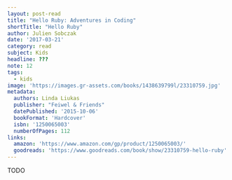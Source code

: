 ```yaml
---
layout: post-read
title: "Hello Ruby: Adventures in Coding"
shortTitle: "Hello Ruby"
author: Julien Sobczak
date: '2017-03-21'
category: read
subject: Kids
headline: ???
note: 12
tags:
  - kids
image: 'https://images.gr-assets.com/books/1438639799l/23310759.jpg'
metadata:
  authors: Linda Liukas
  publisher: "Feiwel & Friends"
  datePublished: '2015-10-06'
  bookFormat: 'Hardcover'
  isbn: '1250065003'
  numberOfPages: 112
links:
  amazon: 'https://www.amazon.com/gp/product/1250065003/'
  goodreads: 'https://www.goodreads.com/book/show/23310759-hello-ruby'
---
```


TODO
